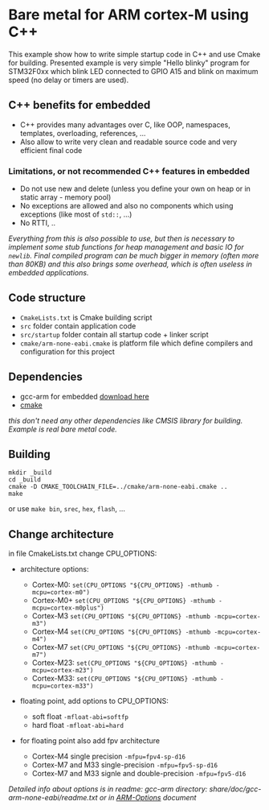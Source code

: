 # Bare metal for ARM cortex-M using C++

This example show how to write simple startup code in C++ and use Cmake for building.
Presented example is very simple "Hello blinky" program for STM32F0xx which blink LED connected to GPIO A15 and blink on maximum speed (no delay or timers are used).

## C++ benefits for embedded

- C++ provides many advantages over C, like OOP, namespaces, templates, overloading, references, ...
- Also allow to write very clean and readable source code and very efficient final code

### Limitations, or not recommended C++ features in embedded

- Do not use new and delete (unless you define your own on heap or in static array - memory pool)
- No exceptions are allowed and also no components which using exceptions (like most of `std::`, ...)
- No RTTI, ..

*Everything from this is also possible to use, but then is necessary to implement some stub functions for heap management and basic IO for `newlib`. Final compiled program can be much bigger in memory (often more than 80KB) and this also brings some overhead, which is often useless in embedded applications.*

## Code structure

- `CmakeLists.txt` is Cmake building script
- `src` folder contain application code
- `src/startup` folder contain all startup code + linker script
- `cmake/arm-none-eabi.cmake` is platform file which define compilers and configuration for this project

## Dependencies

- gcc-arm for embedded [download here](https://developer.arm.com/open-source/gnu-toolchain/gnu-rm/downloads)
- [cmake](https://cmake.org/download/)

*this don't need any other dependencies like CMSIS library for building. Example is real bare metal code.*

## Building

```
mkdir _build
cd _build
cmake -D CMAKE_TOOLCHAIN_FILE=../cmake/arm-none-eabi.cmake ..
make
```

or use `make bin`, `srec`, `hex`, `flash`, ...

## Change architecture

in file CmakeLists.txt change CPU_OPTIONS:
- architecture options:
    - Cortex-M0: `set(CPU_OPTIONS "${CPU_OPTIONS} -mthumb -mcpu=cortex-m0")`
    - Cortex-M0+ `set(CPU_OPTIONS "${CPU_OPTIONS} -mthumb -mcpu=cortex-m0plus")`
    - Cortex-M3 `set(CPU_OPTIONS "${CPU_OPTIONS} -mthumb -mcpu=cortex-m3")`
    - Cortex-M4 `set(CPU_OPTIONS "${CPU_OPTIONS} -mthumb -mcpu=cortex-m4")`
    - Cortex-M7 `set(CPU_OPTIONS "${CPU_OPTIONS} -mthumb -mcpu=cortex-m7")`
    - Cortex-M23: `set(CPU_OPTIONS "${CPU_OPTIONS} -mthumb -mcpu=cortex-m23")`
    - Cortex-M33: `set(CPU_OPTIONS "${CPU_OPTIONS} -mthumb -mcpu=cortex-m33")`

- floating point, add options to CPU_OPTIONS:
    - soft float `-mfloat-abi=softfp`
    - hard float `-mfloat-abi=hard`
- for floating point also add fpv architecture
    - Cortex-M4 single precision `-mfpu=fpv4-sp-d16`
    - Cortex-M7 and M33 single-precision `-mfpu=fpv5-sp-d16`
    - Cortex-M7 and M33 signle and double-precision `-mfpu=fpv5-d16`

*Detailed info about options is in readme: gcc-arm directory: share/doc/gcc-arm-none-eabi/readme.txt
or in [ARM-Options](https://gcc.gnu.org/onlinedocs/gcc/ARM-Options.html) document*
